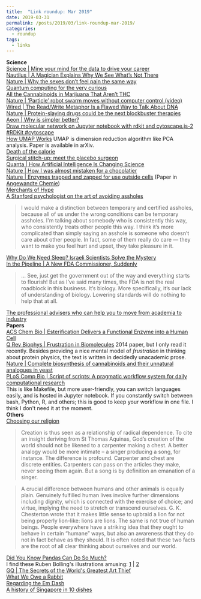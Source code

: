 ```yaml
---
title:  "Link roundup: Mar 2019"
date: 2019-03-31
permalink: /posts/2019/03/link-roundup-mar-2019/
categories: 
  - roundup
tags:
  - links
---
```

**Science**  
[Science \| Mine your mind for the data to drive your career](https://www.sciencemag.org/careers/2019/03/mine-your-mind-data-drive-your-career)  
[Nautilus \| A Magician Explains Why We See What’s Not There](http://nautil.us/issue/70/variables/a-magician-explains-why-we-see-whats-not-there)  
[Nature \| Why the sexes don’t feel pain the same way](https://www.nature.com/articles/d41586-019-00895-3)  
[Quantum computing for the very curious](https://quantum.country/qcvc)  
[All the Cannabinoids in Marijuana That Aren’t THC](http://blogs.discovermagazine.com/crux/2019/03/25/non-thc-cannabinoids-in-marijuana/#.XJrYzYURWV4)  
[Nature \| ‘Particle’ robot swarm moves without computer control (video)](https://www.nature.com/articles/d41586-019-00954-9)  
[Wired \| The Read/Write Metaphor Is a Flawed Way to Talk About DNA](https://www.wired.com/story/the-read-write-metaphor-is-a-flawed-way-to-talk-about-dna/)  
[Nature \| Protein-slaying drugs could be the next blockbuster therapies](https://www.nature.com/articles/d41586-019-00879-3)  
[Aeon \| Why is simpler better?](https://aeon.co/essays/are-scientific-theories-really-better-when-they-are-simpler)  
[Draw molecular network on Jupyter notebook with rdkit and cytoscape.js-2 #RDKit #cytoscape](https://iwatobipen.wordpress.com/2019/03/20/draw-molecular-network-on-jupyter-notebook-with-rdkit-and-cytoscape-js-2-rdkit-cytoscape/)  
[How UMAP Works](https://umap-learn.readthedocs.io/en/latest/how_umap_works.html) UMAP is dimension reduction algorithm like PCA analysis. Paper is available in arXiv.  
[Death of the calorie ](https://www.1843magazine.com/features/death-of-the-calorie)  
[Surgical stitch-up: meet the placebo surgeon](https://www.newstatesman.com/politics/health/2019/02/surgical-stitch-meet-placebo-surgeon)  
[Quanta \| How Artificial Intelligence Is Changing Science](https://www.quantamagazine.org/how-artificial-intelligence-is-changing-science-20190311/)  
[Nature \| How I was almost mistaken for a chocolatier](https://www.nature.com/articles/d41586-019-00853-z)  
[Nature \| Enzymes trapped and zapped for use outside cells](https://www.nature.com/articles/d41586-019-00761-2) (Paper in [Angewandte Chemie](https://onlinelibrary.wiley.com/doi/full/10.1002/anie.201814370))  
[Merchants of Hype ](https://backreaction.blogspot.com/2019/03/merchants-of-hype.html)  
[A Stanford psychologist on the art of avoiding assholes](https://www.vox.com/conversations/2017/9/26/16345476/stanford-psychologist-art-of-avoiding-assholes)  
>I would make a distinction between temporary and certified assholes, because all of us under the wrong conditions can be temporary assholes. I'm talking about somebody who is consistently this way, who consistently treats other people this way. I think it’s more complicated than simply saying an asshole is someone who doesn’t care about other people. In fact, some of them really do care — they want to make you feel hurt and upset, they take pleasure in it. 
  
[Why Do We Need Sleep? Israeli Scientists Solve the Mystery ](https://www.haaretz.com/world-news/why-do-we-need-sleep-israeli-scientists-solve-the-mystery-1.6995426)  
[In the Pipeline \| A New FDA Commissioner, Suddenly](https://blogs.sciencemag.org/pipeline/archives/2019/03/06/a-new-fda-commissioner-suddenly)  
>... See, just get the government out of the way and everything starts to flourish! But as I’ve said many times, the FDA is not the real roadblock in this business. It’s biology. More specifically, it’s our lack of understanding of biology. Lowering standards will do nothing to help that at all.  
  
[The professional advisers who can help you to move from academia to industry](https://www.nature.com/articles/d41586-019-00747-0)  
**Papers**  
[ACS Chem Bio \| Esterification Delivers a Functional Enzyme into a Human Cell](https://pubs.acs.org/doi/10.1021/acschembio.9b00033)  
[Q Rev Biophys \| Frustration in Biomolecules](https://www.ncbi.nlm.nih.gov/pmc/articles/PMC4256721/) 2014 paper, but I only read it recently. Besides providing a nice mental model of _frustration_ in thinking about protein physics, the text is written in decidedly unacademic prose.  
[Nature \| Complete biosynthesis of cannabinoids and their unnatural analogues in yeast](https://www.nature.com/articles/s41586-019-0978-9)  
[PLoS Comp Bio \| Script of scripts: A pragmatic workflow system for daily computational research](https://journals.plos.org/ploscompbiol/article?id=10.1371/journal.pcbi.1006843)  
This is like Makefile, but more user-friendly, you can switch languages easily, and is hosted in Jupyter notebook. If you constantly switch between bash, Python, R, and others; this is good to keep your workflow in one file. I think I don't need it at the moment.   
**Others**  
[Choosing our religion](https://www.the-tls.co.uk/articles/public/choosing-our-religion-faith/)  
>Creation is thus seen as a relationship of radical dependence. To cite an insight deriving from St Thomas Aquinas, God’s creation of the world should not be likened to a carpenter making a chest. A better analogy would be more intimate – a singer producing a song, for instance. The difference is profound. Carpenter and chest are discrete entities. Carpenters can pass on the articles they make, never seeing them again. But a song is by definition an emanation of a singer.
    
>A crucial difference between humans and other animals is equally plain. Genuinely fulfilled human lives involve further dimensions including dignity, which is connected with the exercise of choice; and virtue, implying the need to stretch or transcend ourselves. G. K. Chesterton wrote that it makes little sense to upbraid a lion for not being properly lion-like: lions are lions. The same is not true of human beings. People everywhere have a striking idea that they ought to behave in certain “humane” ways, but also an awareness that they do not in fact behave as they should. It is often noted that these two facts are the root of all clear thinking about ourselves and our world.
  
[Did You Know Pandas Can Do So Much?](https://medium.com/fintechexplained/did-you-know-pandas-can-do-so-much-f65dc7db3051)  
I find these Ruben Bolling's illustrations amusing: [1](https://thenib.com/richard-scarrys-21st-century-busy-town-jobs-7bc6ee6700b4) \| [2](https://www.dailykos.com/stories/2018/10/11/1803174/-Cartoon-More-Richard-Scarry-s-21st-century-Busy-Town-jobs?)  
[GQ \| The Secrets of the World's Greatest Art Thief](https://www.gq.com/story/secrets-of-the-worlds-greatest-art-thief)  
[What We Owe a Rabbit](https://www.nybooks.com/articles/2019/03/21/christine-korsgaard-what-we-owe-a-rabbit/)  
[Regarding the Em Dash](https://themillions.com/2018/01/regarding-the-em-dash.html)  
[A history of Singapore in 10 dishes](https://roadsandkingdoms.com/2019/a-history-of-singapore-in-10-dishes/)
